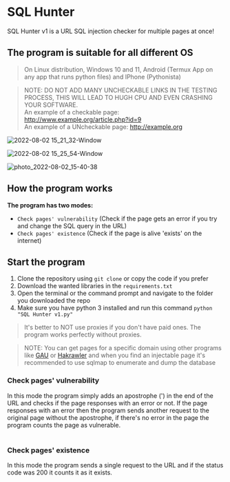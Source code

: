 # SQL Hunter 
SQL Hunter v1 is a URL SQL injection checker for multiple pages at once!

<h2> The program is suitable for all different OS</h2>

> On Linux distribution, Windows 10 and 11, Android (Termux App on any app that runs python files) and IPhone (Pythonista)

> NOTE: DO NOT ADD MANY UNCHECKABLE LINKS IN THE TESTING PROCESS, THIS WILL LEAD TO HUGH CPU AND EVEN CRASHING YOUR SOFTWARE.<br>
An example of a checkable page:   http://www.example.org/article.php?id=9<br>
An example of a UNcheckable page: http://example.org

![2022-08-02 15_21_32-Window](https://user-images.githubusercontent.com/58238467/182385361-f9326062-0ded-4bd9-9b23-a4905b5b4f7c.png)

![2022-08-02 15_25_54-Window](https://user-images.githubusercontent.com/58238467/182386333-bbb86799-f8a7-4115-8759-4e0bf304e753.png)

![photo_2022-08-02_15-40-38](https://user-images.githubusercontent.com/58238467/182389347-69c5795f-566b-4c58-83d8-e1bd3da047c2.jpg)

<h2> How the program works</h2>

**The program has two modes:**


- `Check pages' vulnerability` (Check if the page gets an error if you try and change the SQL query in the URL)
- `Check pages' existence`     (Check if the page is alive 'exists' on the internet)


## Start the program
1. Clone the repository using `git clone` or copy the code if you prefer
2. Download the wanted libraries in the `requirements.txt`
3. Open the terminal or the command prompt and navigate to the folder you downloaded the repo
4. Make sure you have python 3 installed and run this command `python "SQL Hunter v1.py"`
> It's better to NOT use proxies if you don't have paid ones. The program works perfectly without proxies.

> NOTE: You can get pages for a specific domain using other programs like [GAU](https://github.com/lc/gau) or [Hakrawler](https://github.com/hakluke/hakrawler) and when you find an injectable page it's recommended to use sqlmap to enumerate and dump the database

<h3> Check pages' vulnerability </h3>
In this mode the program simply adds an apostrophe (') in the end of the URL and checks if the page responses with an error or not. If the page responses with an error then the program sends another request to the original page without the apostrophe, if there's no error in the page the program counts the page as vulnerable.
<br>
<br>
<h3> Check pages' existence </h3>
In this mode the program sends a single request to the URL and if the status code was 200 it counts it as it exists.
<br>



